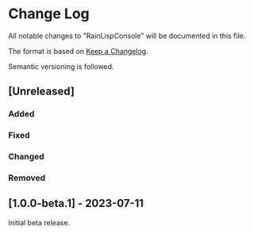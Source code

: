 # Change Log

All notable changes to "RainLispConsole" will be documented in this file.

The format is based on [Keep a Changelog](http://keepachangelog.com/).

Semantic versioning is followed.

## [Unreleased]

### Added

### Fixed

### Changed

### Removed

## [1.0.0-beta.1] - 2023-07-11

Initial beta release.

